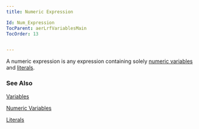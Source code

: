 ```yaml
---
title: Numeric Expression

Id: Num_Expression
TocParent: aerLrfVariablesMain
TocOrder: 13


---
```


A numeric expression is any expression containing solely [numeric variables](Numeric_Variable.html) and [literals](ecrLrfLiteralsMain.html). 

### See Also
[Variables](ecrLrfVariablesMain.html)

[Numeric Variables](Numeric_Variable.html)

[Literals](ecrLrfLiteralsMain.html) 
